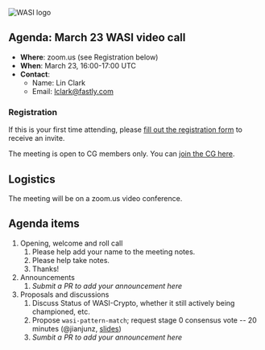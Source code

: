 ![WASI logo](https://raw.githubusercontent.com/WebAssembly/WASI/main/WASI.png)

## Agenda: March 23 WASI video call

- **Where**: zoom.us (see Registration below)
- **When**: March 23, 16:00-17:00 UTC
- **Contact**:
  - Name: Lin Clark
  - Email: lclark@fastly.com

### Registration

If this is your first time attending, please [fill out the registration form](https://docs.google.com/forms/d/e/1FAIpQLSdpO6Lp2L_dZ2_oiDgzjKx7pb7s2YYHjeSIyfHWZZGSKoZKWQ/viewform?usp=sf_link) to receive an invite.

The meeting is open to CG members only. You can [join the CG here](https://www.w3.org/community/webassembly/).

## Logistics

The meeting will be on a zoom.us video conference.

## Agenda items

1. Opening, welcome and roll call
    1. Please help add your name to the meeting notes.
    1. Please help take notes.
    1. Thanks!
1. Announcements
    1. _Submit a PR to add your announcement here_
1. Proposals and discussions
    1. Discuss Status of WASI-Crypto, whether it still actively being championed, etc.
    1. Propose `wasi-pattern-match`; request stage 0 consensus vote -- 20 minutes (@jianjunz,
       [slides](presentations/2023-03-23-wasi-pattern-match.pdf))
    1. _Sumbit a PR to add your announcement here_
